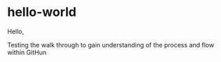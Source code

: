 # hello-world
Hello, 

Testing the walk through to gain understanding of the process and flow within GitHun

